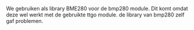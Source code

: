 We gebruiken als library BME280 voor de bmp280 module. Dit komt omdat deze wel werkt met de gebruikte ttgo module. de library van bmp280 zelf gaf problemen.
